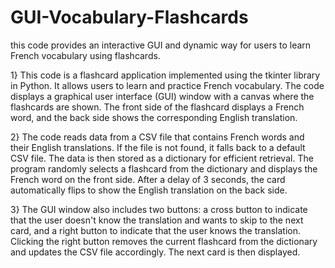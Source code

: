 # GUI-Vocabulary-Flashcards
this code provides an interactive GUI and dynamic way for users to learn French vocabulary using flashcards.

1} 
This code is a flashcard application implemented using the tkinter library in Python. It allows users to learn and practice French vocabulary. The code displays a graphical user interface (GUI) window with a canvas where the flashcards are shown. The front side of the flashcard displays a French word, and the back side shows the corresponding English translation.

2}
The code reads data from a CSV file that contains French words and their English translations. If the file is not found, it falls back to a default CSV file. The data is then stored as a dictionary for efficient retrieval. The program randomly selects a flashcard from the dictionary and displays the French word on the front side. After a delay of 3 seconds, the card automatically flips to show the English translation on the back side.

3}
The GUI window also includes two buttons: a cross button to indicate that the user doesn't know the translation and wants to skip to the next card, and a right button to indicate that the user knows the translation. Clicking the right button removes the current flashcard from the dictionary and updates the CSV file accordingly. The next card is then displayed.
